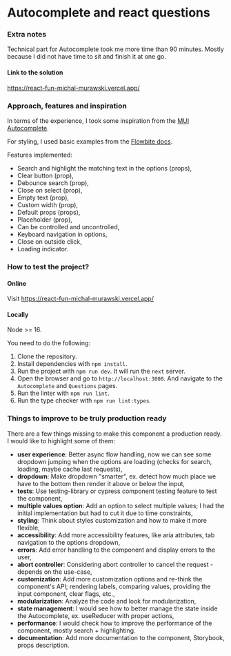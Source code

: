 # Autocomplete and react questions

### Extra notes

Technical part for Autocomplete took me more time than 90 minutes. Mostly because I did not have time to sit and finish it at one go.

#### Link to the solution
https://react-fun-michal-murawski.vercel.app/

### Approach, features and inspiration

In terms of the experience, I took some inspiration from the [MUI Autocomplete](https://mui.com/material-ui/react-autocomplete/).

For styling, I used basic examples from the [Flowbite docs](https://flowbite.com/).

Features implemented:

-   Search and highlight the matching text in the options (props),
-   Clear button (prop),
-   Debounce search (prop),
-   Close on select (prop),
-   Empty text (prop),
-   Custom width (prop),
-   Default props (props),
-   Placeholder (prop),
-   Can be controlled and uncontrolled,
-   Keyboard navigation in options,
-   Close on outside click,
-   Loading indicator.

### How to test the project?

#### Online

Visit https://react-fun-michal-murawski.vercel.app/

#### Locally
Node >= 16.

You need to do the following:

1. Clone the repository.
2. Install dependencies with `npm install`.
3. Run the project with `npm run dev`. It will run the `next` server.
4. Open the browser and go to `http://localhost:3000`. And navigate to the `Autocomplete` and `Questions` pages.
5. Run the linter with `npm run lint`.
6. Run the type checker with `npm run lint:types`.

### Things to improve to be truly production ready

There are a few things missing to make this component a production ready. I would like to highlight some of them:

-   **user experience**: Better async flow handling, now we can see some dropdown jumping when the options are loading (checks for search, loading, maybe cache last requests),
-   **dropdown**: Make dropdown "smarter", ex. detect how much place we have to the bottom then render it above or below the input,
-   **tests**: Use testing-library or cypress component testing feature to test the component,
-   **multiple values option**: Add an option to select multiple values; I had the initial implementation but had to cut it due to time constraints,
-   **styling**: Think about styles customization and how to make it more flexible,
-   **accessibility**: Add more accessibility features, like aria attributes, tab navigation to the options dropdown,
-   **errors**: Add error handling to the component and display errors to the user,
-   **abort controller**: Considering abort controller to cancel the request - depends on the use-case,
-   **customization**: Add more customization options and re-think the component's API; rendering labels, comparing values, providing the input component, clear flags, etc.,
-   **modularization**: Analyze the code and look for modularization,
-   **state management**: I would see how to better manage the state inside the Autocomplete, ex. useReducer with proper actions,
-   **performance**: I would check how to improve the performance of the component, mostly search + highlighting.
-   **documentation**: Add more documentation to the component, Storybook, props description.
